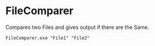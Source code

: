 # FileComparer

Compares two Files and gives output if there are the Same.

   ```FileComparer.exe "File1" "File2"```